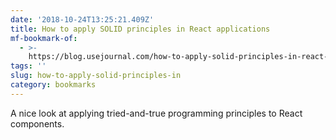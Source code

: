 ```yaml
---
date: '2018-10-24T13:25:21.409Z'
title: How to apply SOLID principles in React applications
mf-bookmark-of:
  - >-
    https://blog.usejournal.com/how-to-apply-solid-principles-in-react-applications-6c964091a982
tags: ''
slug: how-to-apply-solid-principles-in
category: bookmarks
---
```

A nice look at applying tried-and-true programming principles to React components.
